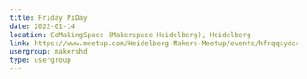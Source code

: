 ```yaml
---
title: Friday PiDay
date: 2022-01-14
location: CoMakingSpace (Makerspace Heidelberg), Heidelberg
link: https://www.meetup.com/Heidelberg-Makers-Meetup/events/hfnqqsydccbsb/
usergroup: makershd
type: usergroup
---
```

